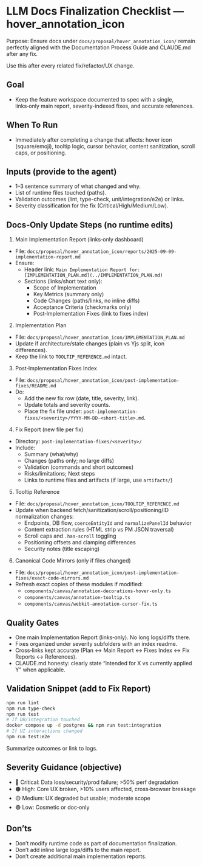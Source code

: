 # LLM Docs Finalization Checklist — hover_annotation_icon

Purpose: Ensure docs under `docs/proposal/hover_annotation_icon/` remain perfectly aligned with the Documentation Process Guide and CLAUDE.md after any fix.

Use this after every related fix/refactor/UX change.

## Goal
- Keep the feature workspace documented to spec with a single, links‑only main report, severity-indexed fixes, and accurate references.

## When To Run
- Immediately after completing a change that affects: hover icon (square/emoji), tooltip logic, cursor behavior, content sanitization, scroll caps, or positioning.

## Inputs (provide to the agent)
- 1–3 sentence summary of what changed and why.
- List of runtime files touched (paths).
- Validation outcomes (lint, type-check, unit/integration/e2e) or links.
- Severity classification for the fix (Critical/High/Medium/Low).

## Docs‑Only Update Steps (no runtime edits)

1) Main Implementation Report (links‑only dashboard)
- File: `docs/proposal/hover_annotation_icon/reports/2025-09-09-implementation-report.md`
- Ensure:
  - Header link: `Main Implementation Report for: [IMPLEMENTATION_PLAN.md](../IMPLEMENTATION_PLAN.md)`
  - Sections (links/short text only):
    - Scope of Implementation
    - Key Metrics (summary only)
    - Code Changes (paths/links, no inline diffs)
    - Acceptance Criteria (checkmarks only)
    - Post‑Implementation Fixes (link to fixes index)

2) Implementation Plan
- File: `docs/proposal/hover_annotation_icon/IMPLEMENTATION_PLAN.md`
- Update if architecture/state changes (plain vs Yjs split, icon differences).
- Keep the link to `TOOLTIP_REFERENCE.md` intact.

3) Post‑Implementation Fixes Index
- File: `docs/proposal/hover_annotation_icon/post-implementation-fixes/README.md`
- Do:
  - Add the new fix row (date, title, severity, link).
  - Update totals and severity counts.
  - Place the fix file under: `post-implementation-fixes/<severity>/YYYY-MM-DD-<short-title>.md`.

4) Fix Report (new file per fix)
- Directory: `post-implementation-fixes/<severity>/`
- Include:
  - Summary (what/why)
  - Changes (paths only; no large diffs)
  - Validation (commands and short outcomes)
  - Risks/limitations; Next steps
  - Links to runtime files and artifacts (if large, use `artifacts/`)

5) Tooltip Reference
- File: `docs/proposal/hover_annotation_icon/TOOLTIP_REFERENCE.md`
- Update when backend fetch/sanitization/scroll/positioning/ID normalization changes:
  - Endpoints, DB flow, `coerceEntityId` and `normalizePanelId` behavior
  - Content extraction rules (HTML strip vs PM JSON traversal)
  - Scroll caps and `.has-scroll` toggling
  - Positioning offsets and clamping differences
  - Security notes (title escaping)

6) Canonical Code Mirrors (only if files changed)
- File: `docs/proposal/hover_annotation_icon/post-implementation-fixes/exact-code-mirrors.md`
- Refresh exact copies of these modules if modified:
  - `components/canvas/annotation-decorations-hover-only.ts`
  - `components/canvas/annotation-tooltip.ts`
  - `components/canvas/webkit-annotation-cursor-fix.ts`

## Quality Gates
- One main Implementation Report (links‑only). No long logs/diffs there.
- Fixes organized under severity subfolders with an index readme.
- Cross‑links kept accurate (Plan ↔ Main Report ↔ Fixes Index ↔ Fix Reports ↔ References).
- CLAUDE.md honesty: clearly state “intended for X vs currently applied Y” when applicable.

## Validation Snippet (add to Fix Report)
```bash
npm run lint
npm run type-check
npm run test
# If DB/integration touched
docker compose up -d postgres && npm run test:integration
# If UI interactions changed
npm run test:e2e
```
Summarize outcomes or link to logs.

## Severity Guidance (objective)
- 🔴 Critical: Data loss/security/prod failure; >50% perf degradation
- 🟠 High: Core UX broken, >10% users affected, cross‑browser breakage
- 🟡 Medium: UX degraded but usable; moderate scope
- 🟢 Low: Cosmetic or doc‑only

## Don’ts
- Don’t modify runtime code as part of documentation finalization.
- Don’t add inline large logs/diffs to the main report.
- Don’t create additional main implementation reports.

